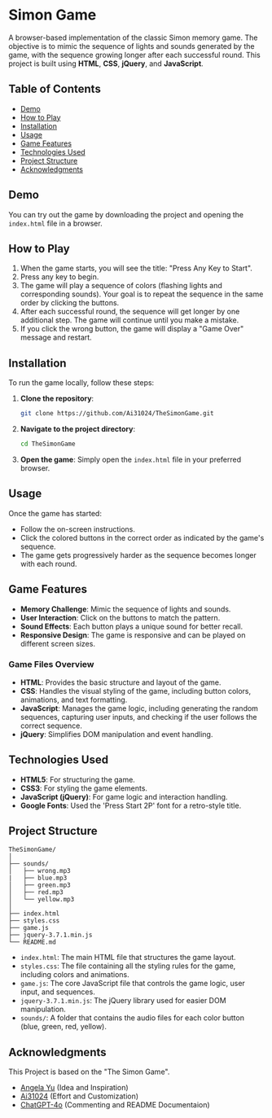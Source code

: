 # Simon Game

A browser-based implementation of the classic Simon memory game. The objective is to mimic the sequence of lights and sounds generated by the game, with the sequence growing longer after each successful round. This project is built using **HTML**, **CSS**, **jQuery**, and **JavaScript**.

## Table of Contents

- [Demo](#demo)
- [How to Play](#how-to-play)
- [Installation](#installation)
- [Usage](#usage)
- [Game Features](#game-features)
- [Technologies Used](#technologies-used)
- [Project Structure](#project-structure)
- [Acknowledgments](#acknowledgments)

## Demo

You can try out the game by downloading the project and opening the `index.html` file in a browser.

## How to Play

1. When the game starts, you will see the title: "Press Any Key to Start".
2. Press any key to begin.
3. The game will play a sequence of colors (flashing lights and corresponding sounds). Your goal is to repeat the sequence in the same order by clicking the buttons.
4. After each successful round, the sequence will get longer by one additional step. The game will continue until you make a mistake.
5. If you click the wrong button, the game will display a "Game Over" message and restart.

## Installation

To run the game locally, follow these steps:

1. **Clone the repository**:
   ```bash
   git clone https://github.com/Ai31024/TheSimonGame.git
   ```

2. **Navigate to the project directory**:
   ```bash
   cd TheSimonGame
   ```

3. **Open the game**:
   Simply open the `index.html` file in your preferred browser.

## Usage

Once the game has started:
- Follow the on-screen instructions.
- Click the colored buttons in the correct order as indicated by the game's sequence.
- The game gets progressively harder as the sequence becomes longer with each round.

## Game Features

- **Memory Challenge**: Mimic the sequence of lights and sounds.
- **User Interaction**: Click on the buttons to match the pattern.
- **Sound Effects**: Each button plays a unique sound for better recall.
- **Responsive Design**: The game is responsive and can be played on different screen sizes.

### Game Files Overview

- **HTML**: Provides the basic structure and layout of the game.
- **CSS**: Handles the visual styling of the game, including button colors, animations, and text formatting.
- **JavaScript**: Manages the game logic, including generating the random sequences, capturing user inputs, and checking if the user follows the correct sequence.
- **jQuery**: Simplifies DOM manipulation and event handling.

## Technologies Used

- **HTML5**: For structuring the game.
- **CSS3**: For styling the game elements.
- **JavaScript (jQuery)**: For game logic and interaction handling.
- **Google Fonts**: Used the 'Press Start 2P' font for a retro-style title.

## Project Structure

```plaintext
TheSimonGame/
│
├── sounds/
│   ├── wrong.mp3
|   ├── blue.mp3
│   ├── green.mp3
│   ├── red.mp3
│   └── yellow.mp3
│
├── index.html
├── styles.css
├── game.js
├── jquery-3.7.1.min.js
└── README.md
```

- `index.html`: The main HTML file that structures the game layout.
- `styles.css`: The file containing all the styling rules for the game, including colors and animations.
- `game.js`: The core JavaScript file that controls the game logic, user input, and sequences.
- `jquery-3.7.1.min.js`: The jQuery library used for easier DOM manipulation.
- `sounds/`: A folder that contains the audio files for each color button (blue, green, red, yellow).

## Acknowledgments

This Project is based on the "The Simon Game".
- [Angela Yu](https://github.com/angelabauer) (Idea and Inspiration)
- [Ai31024](https://github.com/Ai31023) (Effort and Customization)
- [ChatGPT-4o](https://chatgpt.com) (Commenting and README Documentaion)
